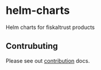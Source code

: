 # helm-charts
Helm charts for fiskaltrust products

## Contrubuting

Please see out [contribution](CONTRIBUTING.md) docs.
